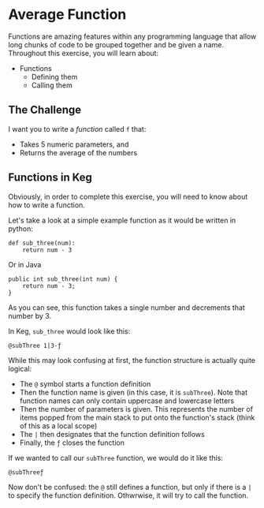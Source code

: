 # Average Function

Functions are amazing features within any programming language that allow long chunks of code to be grouped together and be given a name. Throughout this exercise, you will learn about:

- Functions
   - Defining them
   - Calling them

## The Challenge

I want you to write a _function_ called `f` that:

- Takes 5 numeric parameters, and
- Returns the average of the numbers

## Functions in Keg

Obviously, in order to complete this exercise, you will need to know about how to write a function. 

Let's take a look at a simple example function as it would be written in python:

    def sub_three(num):
        return num - 3

Or in Java

    public int sub_three(int num) {
        return num - 3;
    } 

As you can see, this function takes a single number and decrements that number by 3.

In Keg, `sub_three` would look like this:

    @subThree 1|3-ƒ

While this may look confusing at first, the function structure is actually quite logical:

- The `@` symbol starts a function definition
- Then the function name is given (in this case, it is `subThree`). Note that function names can only contain uppercase and lowercase letters
- Then the number of parameters is given. This represents the number of items popped from the main stack to put onto the function's stack (think of this as a local scope)
- The `|` then designates that the function definition follows
- Finally, the `ƒ` closes the function

If we wanted to call our `subThree` function, we would do it like this:

    @subThreeƒ

Now don't be confused: the `@` still defines a function, but only if there is a `|` to specify the function definition. Othwrwise, it will try to call the function.
